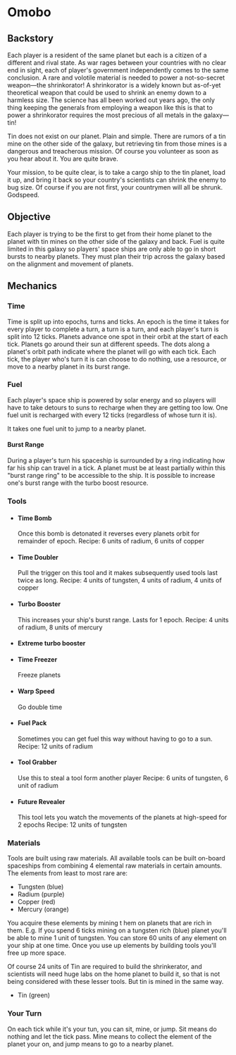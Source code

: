 # Omobo

## Backstory
Each player is a resident of the same planet but each is a citizen of a different and rival state. As war rages between your countries with no clear end in sight, each of player's government independently comes to the same conclusion. A rare and volotile material is needed to power a not-so-secret weapon&mdash;the shrinkorator! A shrinkorator is a widely known but as-of-yet theoretical weapon that could be used to shrink an enemy down to a harmless size. The science has all been worked out years ago, the only thing keeping the generals from employing a weapon like this is that to power a shrinkorator requires the most precious of all metals in the galaxy&mdash;tin!

Tin does not exist on our planet. Plain and simple. There are rumors of a tin mine on the other side of the galaxy, but retrieving tin from those mines is a dangerous and treacherous mission. Of course you volunteer as soon as you hear about it. You are quite brave.

Your mission, to be quite clear, is to take a cargo ship to the tin planet, load it up, and bring it back so your country's scientists can shrink the enemy to bug size. Of course if you are not first, your countrymen will all be shrunk. Godspeed.

## Objective
Each player is trying to be the first to get from their home planet to the planet with tin mines on the other side of the galaxy and back. Fuel is quite limited in this galaxy so players' space ships are only able to go in short bursts to nearby planets. They must plan their trip across the galaxy based on the alignment and movement of planets.

## Mechanics

### Time
Time is split up into epochs, turns and ticks. An epoch is the time it takes for every player to complete a turn, a turn is a turn, and each player's turn is split into 12 ticks. Planets advance one spot in their orbit at the start of each tick. Planets go around their sun at different speeds. The dots along a planet's orbit path indicate where the planet will go with each tick. Each tick, the player who's turn it is can choose to do nothing, use a resource, or move to a nearby planet in its burst range.

### Fuel
Each player's space ship is powered by solar energy and so players will have to take detours to suns to recharge when they are getting too low. One fuel unit is recharged with every 12 ticks (regardless of whose turn it is).

It takes one fuel unit to jump to a nearby planet.

#### Burst Range
During a player's turn his spaceship is surrounded by a ring indicating how far his ship can travel in a tick. A planet must be at least partially within this "burst range ring" to be accessible to the ship. It is possible to increase one's burst range with the turbo boost resource.

### Tools

- #### Time Bomb
	Once this bomb is detonated it reverses every planets orbit for remainder of epoch.
	Recipe: 6 units of radium, 6 units of copper

- #### Time Doubler
	Pull the trigger on this tool and it makes subsequently used tools last twice as long.
	Recipe: 4 units of tungsten, 4 units of radium, 4 units of copper

- #### Turbo Booster
	This increases your ship's burst range. Lasts for 1 epoch.
	Recipe: 4 units of radium, 8 units of mercury

- #### Extreme turbo booster

- #### Time Freezer
	Freeze planets

- #### Warp Speed
	Go double time

- #### Fuel Pack
	Sometimes you can get fuel this way without having to go to a sun.
	Recipe: 12 units of radium

-	#### Tool Grabber
	Use this to steal a tool form another player
	Recipe: 6 units of tungsten, 6 unit of radium

- #### Future Revealer
	This tool lets you watch the movements of the planets at high-speed for 2 epochs
	Recipe: 12 units of tungsten

### Materials
Tools are built using raw materials. All available tools can be built on-board spaceships from combining 4 elemental raw materials in certain amounts. The elements from least to most rare are:

- Tungsten (blue)
- Radium (purple)
- Copper (red)
- Mercury (orange)

You acquire these elements by mining t	hem on planets that are rich in them. E.g. If you spend 6 ticks mining on a tungsten rich (blue) planet you'll be able to mine 1 unit of tungsten. You can store 60 units of any element on your ship at one time. Once you use up elements by building tools you'll free up more space.

Of course 24 units of Tin are required to build the shrinkerator, and scientists will need huge labs on the home planet to build it, so that is not being considered with these lesser tools. But tin is mined in the same way.

- Tin (green)

### Your Turn
On each tick while it's your tun, you can sit, mine, or jump. Sit means do nothing and let the tick pass. Mine means to collect the element of the planet your on, and jump means to go to a nearby planet.